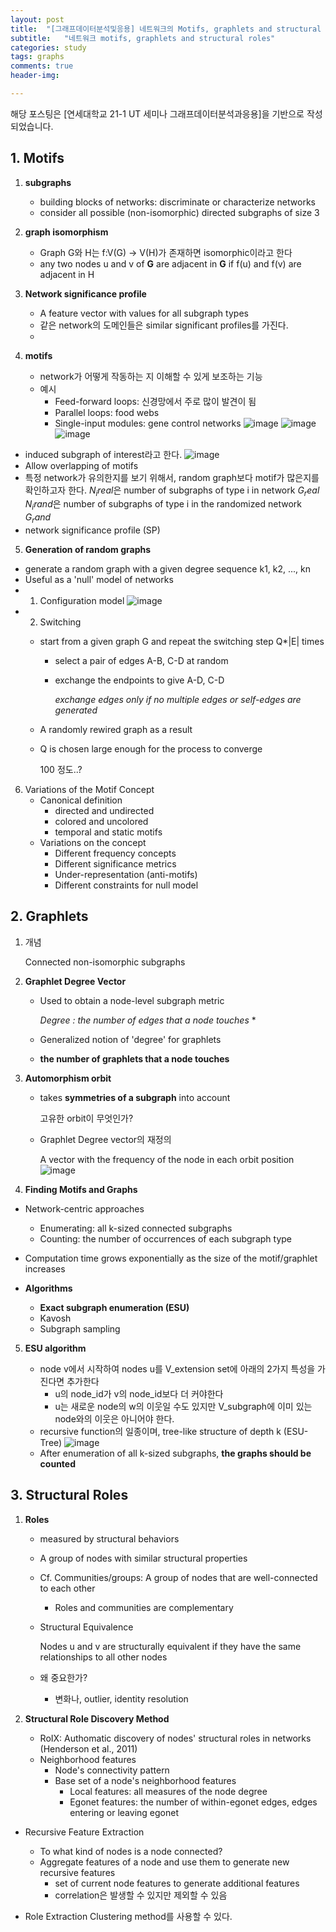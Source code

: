 ```yaml
---
layout: post
title:  "[그래프데이터분석및응용] 네트워크의 Motifs, graphlets and structural roles"
subtitle:   "네트워크 motifs, graphlets and structural roles"
categories: study
tags: graphs
comments: true
header-img:

---
```


해당 포스팅은 [연세대학교 21-1 UT 세미나 그래프데이터분석과응용]을 기반으로 작성되었습니다. 

## 1. Motifs

1. **subgraphs**
   * building blocks of networks: discriminate or characterize networks
   * consider all possible (non-isomorphic) directed subgraphs of size 3

2. **graph isomorphism**
   * Graph G와 H는 f:V(G) -> V(H)가 존재하면 isomorphic이라고 한다
   * any two nodes u and v of **G** are adjacent in **G** if f(u) and f(v) are adjacent in H

3. **Network significance profile**
   * A feature vector with values for all subgraph types
   * 같은 network의 도메인들은 similar significant profiles를 가진다. 
   * 
4. **motifs**
   * network가 어떻게 작동하는 지 이해할 수 있게 보조하는 기능
   * 예시
     * Feed-forward loops: 신경망에서 주로 많이 발견이 됨
     * Parallel loops: food webs
     * Single-input modules: gene control networks
      ![image](https://user-images.githubusercontent.com/60350933/143463090-e37c47cd-bf6d-4628-950d-7fb83cf7d50d.png)
      ![image](https://user-images.githubusercontent.com/60350933/143463120-2e7a3dda-47e7-4655-855b-30bac260dc21.png)
      ![image](https://user-images.githubusercontent.com/60350933/143463041-8362a759-5685-4bb5-aa93-1a7af59e6005.png)
  * induced subgraph of interest라고 한다.
    ![image](https://user-images.githubusercontent.com/60350933/143463430-312eb707-ffa7-4b7e-bf76-5d5f4f747e52.png)
  * Allow overlapping of motifs
  * 특정 network가 유의한지를 보기 위해서, random graph보다 motif가 많은지를 확인하고자 한다. 
    $N_ireal$은 number of subgraphs of type i in network $G_real$
    $N_irand$은 number of subgraphs of type i in the randomized network $G_rand$
  * network significance profile (SP)
  
5. **Generation of random graphs** 
  - generate a random graph with a given degree sequence k1, k2, ..., kn
  - Useful as a 'null' model of networks
  - 1. Configuration model 
    ![image](https://user-images.githubusercontent.com/60350933/143464637-fca30292-8ce3-4909-895d-897a158a599e.png)
  - 2. Switching
      * start from a given graph G and repeat the switching step Q*|E| times
        * select a pair of edges A-B, C-D at random

        * exchange the endpoints to give A-D, C-D

          *exchange edges only if no multiple edges or self-edges are generated*

      * A randomly rewired graph as a result

      * Q is chosen large enough for the process to converge

        100 정도..?

6. Variations of the Motif Concept
   * Canonical definition
     * directed and undirected
     * colored and uncolored
     * temporal and static motifs
   * Variations on the concept
     * Different frequency concepts
     * Different significance metrics
     * Under-representation (anti-motifs)
     * Different constraints for null model



## 2. Graphlets

1. 개념

   Connected non-isomorphic subgraphs

2. **Graphlet Degree Vector**

   - Used to obtain a node-level subgraph metric

     *Degree : the number of edges that a node touches* *

   * Generalized notion of 'degree' for graphlets

   * **the number of graphlets that a node touches** 

3. **Automorphism orbit**

   * takes **symmetries of a subgraph** into account 

     고유한 orbit이 무엇인가? 

   * Graphlet Degree vector의 재정의

     A vector with the frequency of the node in each orbit position
     ![image](https://user-images.githubusercontent.com/60350933/143467159-5cc28242-d7fc-4f32-a502-b8e4af594af0.png)

 4. **Finding Motifs and Graphs**

   * Network-centric approaches
     * Enumerating: all k-sized connected subgraphs
     * Counting: the number of occurrences of each subgraph type

   * Computation time grows exponentially as the size of the motif/graphlet increases
   * **Algorithms**
     * **Exact subgraph enumeration (ESU)**
     * Kavosh
     * Subgraph sampling

5. **ESU algorithm**

   * node v에서 시작하여 nodes u를 V_extension set에 아래의 2가지 특성을 가진다면 추가한다
     * u의 node_id가 v의 node_id보다 더 커야한다
     * u는 새로운 node의 w의 이웃일 수도 있지만 V_subgraph에 이미 있는 node와의 이웃은 아니어야 한다. 
   * recursive function의 일종이며, tree-like structure of depth k (ESU-Tree)
    ![image](https://user-images.githubusercontent.com/60350933/143467969-969e7911-d04d-4d86-a47a-2ddb3e56fc1c.png)
   * After enumeration of all k-sized subgraphs, **the graphs should be counted**

## 3. Structural Roles

1. **Roles**

   * measured by structural behaviors

   * A group of nodes with similar structural properties

   * Cf. Communities/groups: A group of nodes that are well-connected to each other

     * Roles and communities are complementary

   * Structural Equivalence

     Nodes u and v are structurally equivalent if they have the same relationships to all other nodes

   * 왜 중요한가?

     * 변화나, outlier, identity resolution

2. **Structural Role Discovery Method**

   * RoIX: Authomatic discovery of nodes' structural roles in networks (Henderson et al., 2011)
   * Neighborhood features
      * Node's connectivity pattern
      * Base set of a node's neighborhood features
        * Local features: all measures of the node degree
        * Egonet features: the number of within-egonet edges, edges entering or leaving egonet

  * Recursive Feature Extraction
    * To what kind of nodes is a node connected?
    * Aggregate features of a node and use them to generate new recursive features
      * set of current node features to generate additional features
      * correlation은 발생할 수 있지만 제외할 수 있음

  * Role Extraction
    Clustering method를 사용할 수 있다. 
